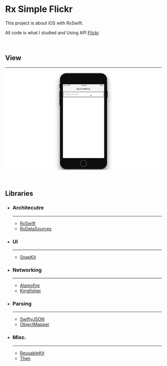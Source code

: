 # Rx Simple Flickr
This project is about iOS with RxSwift.

All code is what I studied and Using API [Flickr](www.flickr.com)

<br>

## View
---
![My View](./rxSimpleFlickr.gif)

<br>

## Libraries
- ### Architecutre

  ---

  - [RxSwift](https://github.com/ReactiveX/RxSwift)
  - [RxDataSources](https://github.com/RxSwiftCommunity/RxDataSources)

- ### UI

  ---

  - [SnapKit](https://github.com/SnapKit/SnapKit)

- ### Networking

  ---

  - [Alamofire](https://github.com/Alamofire/Alamofire)
  - [Kingfisher](https://github.com/onevcat/Kingfisher)

- ### Parsing

  ---

  - [SwiftyJSON](https://github.com/SwiftyJSON/SwiftyJSON)
  - [ObjectMapper](https://github.com/Hearst-DD/ObjectMapper)

- ### Misc.

  ---

  - [ReusableKit](https://github.com/devxoul/ReusableKit)
  - [Then](https://github.com/devxoul/Then)

<br>
<br>
<br>
